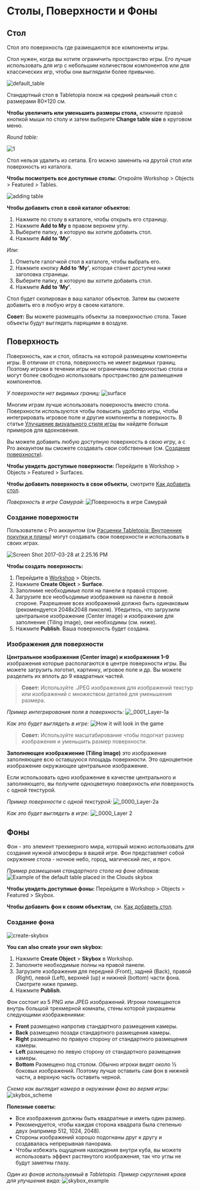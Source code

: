 # Столы, Поверхности и Фоны

## Стол

Стол это поверхность где размещаются все компоненты игры.

Стол нужен, когда вы хотите ограничить пространство игры. Его лучше использовать для игр с небольшим количеством компонентов или для классических игр, чтобы они выглядили более привычно.

![default_table](http://help.tabletopia.com/wp-content/uploads/2015/06/default_table.png)

Стандартный стол в Tabletopia похож на средний реальный стол с размерами 80&#215;120 см.

**Чтобы увеличить или уменьшить размеры стола,** кликните правой кнопкой мыши по столу и затем выберите **Change table size** в круговом меню.

*Round table:*

![1](http://help.tabletopia.com/wp-content/uploads/2015/06/112.png)

Стол нельзя удалить из сетапа. Его можно заменить на другой стол или поверхность из каталога.

**Чтобы посмотреть все доступные столы:** Откройте Workshop &gt; Objects &gt; Featured &gt; Tables.

<a id="add-table"></a>
![adding table](http://help.tabletopia.com/wp-content/uploads/2017/01/adding-table.png)

**Чтобы добавить стол в свой каталог объектов:**

1. Нажмите по столу в каталоге, чтобы открыть его страницу.
2. Нажмите **Add to My** в правом верхнем углу.
3. Выберите папку, в которую вы хотите добавить стол.
4. Нажмите **Add to &#8216;My&#8217;**.

*Или:*

1. Отметьте галогчкой стол в каталоге, чтобы выбрать его.
2. Нажмите кнопку **Add to &#8216;My&#8217;**, которая станет доступна ниже заголовка страницы.
3. Выберите папку, в которую вы хотите добавить стол.
4. Нажмите **Add to &#8216;My&#8217;**.

Стол будет скопирован в ваш каталог объектов. Затем вы сможете добавить его в любую игру в своем каталоге.

**Совет:** Вы можете размещать объекты за поверхностью стола. Такие объекты будут выглядеть парящими в воздухе.

## Поверхность

Поверхность, как и стол, область на которой размещены компоненты игры. В отличии от стола, поверхность не имеет видимых границ. Поэтому игроки в течении игры не ограничены поверхностью стола и могут более свободно использовать пространство для размещения компонентов.

*У поверхности нет видимых границ:*
![surface](http://help.tabletopia.com/wp-content/uploads/2015/06/surface.png)

Многим играм лучше использовать поверхность вместо стола. Поверхности используются чтобы повысить удобство игры, чтобы интегрировать игровое поле и другие компоненты в поверхность. В статье [Улучшение визуального стиля игры](../enhance/visual-design-guide.md) вы найдете больше примеров для вдохновения.

Вы можете добавить любую доступную поверхность в свою игру, а с Pro аккаунтом вы сможете создавать свои собственные (см. [Создание поверхности](#create-surface)).

**Чтобы увидеть доступные поверхности:** Перейдите в Workshop &gt; Objects &gt; Featured &gt; Surfaces.

**Чтобы добавить поверхность в свои объекты,** смотрите [Как добавить стол](#add-table).

*Поверхность в игре Самурай:*
![Поверхность в игре Самурай](http://help.tabletopia.com/wp-content/uploads/2015/06/310.png)

<a id="create-surface"></a>

### Создание поверхности

Пользователи с Pro аккаунтом (см [Расценки Tabletopia: Внутренние покупки и планы](http://help.tabletopia.com/knowledge-base/tabletopia-plans/)) могут создавать свои поверхности и использовать в своих играх.

![Screen Shot 2017-03-28 at 2.25.16 PM](http://help.tabletopia.com/wp-content/uploads/2017/03/Screen-Shot-2017-03-28-at-2.25.16-PM.png)

**Чтобы создать поверхность:**

1. Перейдите в [Workshop](https://tabletopia.com/workshop) &gt; Objects.
2. Нажмите **Create Object** &gt; **Surface**.
3. Заполниие необходимые поля на панели в правой стороне.
4. Загрузите все необъодимые изображения на панели в левой стороне. Разрешение всех изображений должно быть одинаковым (рекомендуется 2048х2048 пикселя). Убедитесь, что загрузили центральное изображение (Center image) и изображение для заполнение (Tiling image), они необходимы (см. ниже).
5. Нажмите **Publish**. Ваша поверхность будет создана.

### Изображения для поверхности

**Центральное изображения (Center image) и изображения 1–9** изображения которые располагаются в центре поверхности игры. Вы можете загрузить логотип, картинку, игровое поле и др. Вы можете разделить их вплоть до 9 квадратных частей.

> **Совет:** Используйте .JPEG изображения для изображений текстур или изображений с множеством деталей для уменьшения размера.

*Пример интегрирования поля в поверхность:*
![_0001_Layer-1a](http://help.tabletopia.com/wp-content/uploads/2017/03/0001_Layer-1a.jpg)

*Как это будет выглядеть в игре:*
![How it will look in the game](http://help.tabletopia.com/wp-content/uploads/2017/03/0001_Layer-1.jpg)

> **Совет:** Используйте масштабирование чтобы подогнат размер изображения и уменьшить размер поверхности.

**Заполняющее изображиениe (Tiling image)** это изображение заполняющее всю оставшуюся площадь поверхности. Это одноцветное изображение окружающее центральное изображение.

Если использовать одно изображение в качестве  центрального и заполняющего, вы получите одноцветную поверхность или поверхность с одной текстурой.

*Пример поверхности с одной текстурой:*
![_0000_Layer-2a](http://help.tabletopia.com/wp-content/uploads/2017/03/0000_Layer-2a.jpg)

*Как это будет выглядеть в игре:*
![_0000_Layer 2](http://help.tabletopia.com/wp-content/uploads/2017/03/0000_Layer-2.jpg)

## Фоны

Фон - это элемент трехмерного мира, который можно использовать для создания нужной атмосферы в вашей игре. Фон представляет собой окружение стола - ночное небо, город, магический лес, и проч.

*Пример размещения стандартного стола на фоне облаков:*
![Example of the default table placed in the Clouds skybox](http://help.tabletopia.com/wp-content/uploads/2015/06/11.png)

**Чтобы увидеть доступные фоны:** Перейдите в Workshop &gt; Objects &gt; Featured &gt; Skybox.

**Чтобы добавить фон к своим объектам,** см. [Как добавить стол](#add-table).

### Создание фона

![create-skybox](http://help.tabletopia.com/wp-content/uploads/2017/01/create-skybox.png)

**You can also create your own skybox:**

1. Нажмите **Create Object** &gt; **Skybox** в Workshop.
2. Заполните необходимые полны на правой панели.
3. Загрузите изображения для передней (Front), задней (Back), правой (Right), левой (Left), верхней (up) и нижней (bottom) части фона. Смотрите ниже пример.
4. Нажмите **Publish**.

Фон состоит из 5 PNG или JPEG изображений. Игроки помещаются внутрь большой трехмерной комнаты, стены которой уакрашены следующими изображениями:

* **Front** размещено напротив стандартного размещения камеры.
* **Back** размещено позади стандартного размещения камеры.
* **Right** размещено по правую сторону от стандартного размещения камеры.
* **Left** размещено по левую сторону от стандартного размещения камеры.
* **Bottom** Размещено под столом.
Обычно игроки видят около ½ боковых изображений. Поэтому лучше оставить сам фон в нижней части, а верхную часть оставить черной.

*Схема как выглядит камера в окружении фона во вермя игры:*
![skybox_scheme](http://help.tabletopia.com/wp-content/uploads/2015/06/skybox_scheme.png)

**Полезные советы:**

* Все изображения должны быть квадратные и иметь один размер.
* Рекомендуется, чтобы каждая сторона квадрата была степенью двух (например 512, 1024, 2048).
* Стороны изображений хорошо подогнаны друг к другу и создавалась непрерывная панорама.
* Чтобы избежать ощущения нахождения внутри куба, вы можете использовать эффект растянутого изображения, так что углы не будут заметны глазу.

*Один из фонов используемый в Tabletopia. Пример скругления краев для улучшения вида:*
![skybox_example](http://help.tabletopia.com/wp-content/uploads/2015/06/skybox_example.png)